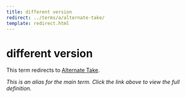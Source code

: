 ```yaml
---
title: different version
redirect: ../terms/a/alternate-take/
template: redirect.html
---
```


# different version

This term redirects to [Alternate Take](../terms/a/alternate-take/).

*This is an alias for the main term. Click the link above to view the full definition.*

